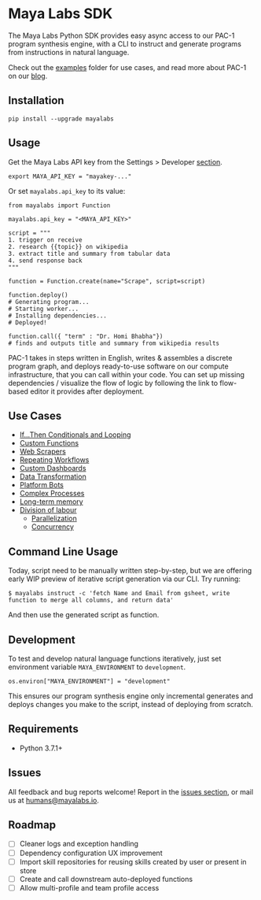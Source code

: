 # Maya Labs SDK

The Maya Labs Python SDK provides easy async access to our PAC-1 program synthesis engine, with a CLI to instruct and generate programs from instructions in natural language.

Check out the [examples](/examples) folder for use cases, and read more about PAC-1 on our [blog](https://mayalabs.io/pac-1).

## Installation

```
pip install --upgrade mayalabs
```

## Usage

Get the Maya Labs API key from the Settings > Developer [section](https://app.mayalabs.io/settings/developers).

```
export MAYA_API_KEY = "mayakey-..."
```

Or set `mayalabs.api_key` to its value:

```
from mayalabs import Function

mayalabs.api_key = "<MAYA_API_KEY>"

script = """
1. trigger on receive
2. research {{topic}} on wikipedia
3. extract title and summary from tabular data
4. send response back
"""

function = Function.create(name="Scrape", script=script)

function.deploy()
# Generating program...
# Starting worker...
# Installing dependencies...
# Deployed!

function.call({ "term" : "Dr. Homi Bhabha"})
# finds and outputs title and summary from wikipedia results
```

PAC-1 takes in steps written in English, writes & assembles a discrete program graph, and deploys ready-to-use software on our compute infrastructure, that you can call within your code. You can set up missing dependencies / visualize the flow of logic by following the link to flow-based editor it provides after deployment.

## Use Cases

- [If...Then Conditionals and Looping](/EXAMPLES.md#ifthen-conditionals-and-looping)
- [Custom Functions](#custom-functions)
- [Web Scrapers](#web-scrapers)
- [Repeating Workflows](#repeating-workflows)
- [Custom Dashboards](#custom-dashboards)
- [Data Transformation](#data-transformation)
- [Platform Bots](#platform-bots)
- [Complex Processes](#complex-processes)
- [Long-term memory](#long-term-memory)
- [Division of labour](#division-of-labour)
  - [Parallelization](#parallelization)
  - [Concurrency](#concurrency)

## Command Line Usage

Today, script need to be manually written step-by-step, but we are offering early WIP preview of iterative script generation via our CLI. Try running:

```
$ mayalabs instruct -c 'fetch Name and Email from gsheet, write function to merge all columns, and return data'
```

And then use the generated script as function.

## Development

To test and develop natural language functions iteratively, just set environment variable `MAYA_ENVIRONMENT` to `development`.

```
os.environ["MAYA_ENVIRONMENT"] = "development"
```

This ensures our program synthesis engine only incremental generates and deploys changes you make to the script, instead of deploying from scratch.

## Requirements

- Python 3.7.1+

## Issues

All feedback and bug reports welcome! Report in the [issues section](https://github.com/mayahq/mayalabs-sdk-python/issues), or mail us at humans@mayalabs.io.



## Roadmap
- [ ] Cleaner logs and exception handling
- [ ] Dependency configuration UX improvement
- [ ] Import skill repositories for reusing skills created by user or present in store
- [ ] Create and call downstream auto-deployed functions
- [ ] Allow multi-profile and team profile access
